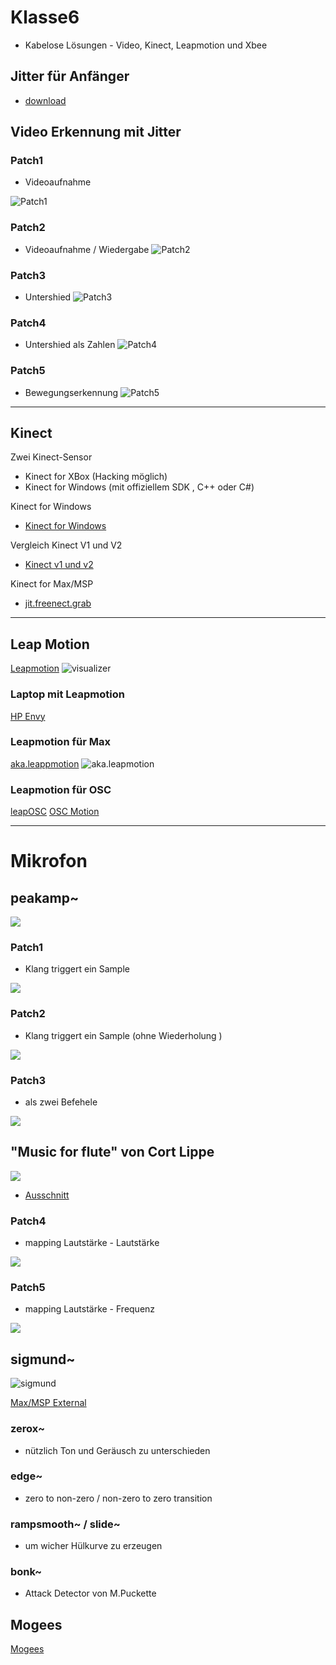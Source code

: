 # Klasse6

- Kabelose Lösungen - Video, Kinect, Leapmotion und Xbee


## Jitter für Anfänger

- [download](patch/jitter_patches.zip)


## Video Erkennung mit Jitter

### Patch1 

- Videoaufnahme

![Patch1](img/patch1.png)

### Patch2

- Videoaufnahme / Wiedergabe
![Patch2](img/patch2.png)

### Patch3

- Untershied
![Patch3](img/patch3.png)

### Patch4

- Untershied als Zahlen
![Patch4](img/patch4.png)

### Patch5

- Bewegungserkennung
![Patch5](img/patch5.png)

---
## Kinect

Zwei Kinect-Sensor

- Kinect for XBox (Hacking möglich)
- Kinect for Windows (mit offiziellem SDK , C++ oder C#) 

Kinect for Windows

- [Kinect for Windows](http://www.microsoft.com/en-us/kinectforwindows/)

Vergleich Kinect V1 und V2

- [Kinect v1 und v2](https://www.youtube.com/watch?v=eNIP9nFo9n4)

Kinect for Max/MSP

- [jit.freenect.grab](http://jmpelletier.com/freenect/)

---
## Leap Motion

[Leapmotion](http://www.leapmotion.com)
![visualizer](img/visualizer.png)

### Laptop mit Leapmotion
[HP Envy](http://www.computerbild.de/artikel/cb-News-Notebooks-HP-Envy-17-Leap-Motion-Laptop-Gestensteuerung-8747145.html)

### Leapmotion für Max 
[aka.leappmotion](http://akamatsu.org/aka/max/objects/)
![aka.leapmotion](img/aka.leapmotion.png)


### Leapmotion für OSC
[leapOSC](https://github.com/morphiccreative/leapOSC)
[OSC Motion](https://airspace.leapmotion.com/apps/osc-motion/osx)


---

# Mikrofon

## peakamp~
![](img/peakamp~.png)

### Patch1

- Klang triggert ein Sample

![](img/mic1.png)


### Patch2

- Klang triggert ein Sample (ohne Wiederholung )

![](img/mic2.png)

### Patch3

- als zwei Befehele

![](img/mic3a.png)


## "Music for flute" von Cort Lippe 

![](img/Cort_Flute.jpg)


- [Ausschnitt](img/Lippe-flute.wav)

### Patch4

- mapping Lautstärke - Lautstärke

![](img/mic4.png)

### Patch5
- mapping Lautstärke - Frequenz

![](img/mic5.png)


## sigmund~

![sigmund](img/sigmund~.png)

[Max/MSP External](http://crca-archive.ucsd.edu/~tapel/software.html)


### zerox~
- nützlich Ton und Geräusch zu unterschieden

### edge~
- zero to non-zero / non-zero to zero transition

### rampsmooth~ / slide~
- um wicher Hülkurve zu erzeugen

### bonk~
- Attack Detector von M.Puckette


## Mogees

[Mogees](http://www.brunozamborlin.com/mogees/)


